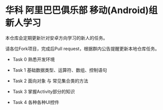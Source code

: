 # 华科 阿里巴巴俱乐部 移动(Android)组 新人学习


本仓库会定期更新针对安卓方向学习的新人的任务。


请各位Fork项目，完成后Pull request，根据群内公告提醒更新本地仓库任务。


 - Task 0 熟悉开发环境
  
 - Task 1 基础数据类型、运算符、数组、控制语句

 - Task 2 面向对象 与 常见集合类的方法

 - Task 3 掌握Activity部分的知识

 - Task 4 各种各种UI控件
